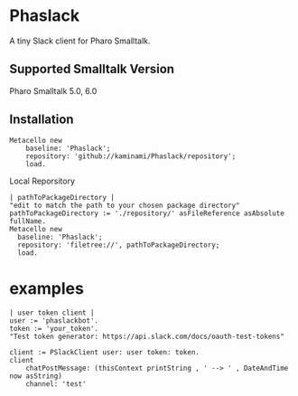 # Phaslack
A tiny Slack client for Pharo Smalltalk.

## Supported Smalltalk Version

Pharo Smalltalk 5.0, 6.0

## Installation

```smalltalk
Metacello new
    baseline: 'Phaslack';
    repository: 'github://kaminami/Phaslack/repository';
    load.
```

Local Reporsitory

```smalltalk
| pathToPackageDirectory |
"edit to match the path to your chosen package directory"
pathToPackageDirectory := './repository/' asFileReference asAbsolute fullName.
Metacello new
  baseline: 'Phaslack';
  repository: 'filetree://', pathToPackageDirectory;
  load.
```

# examples

```smalltalk
| user token client |
user := 'phaslackbot'.
token := 'your_token'. 
"Test token generator: https://api.slack.com/docs/oauth-test-tokens"

client := PSlackClient user: user token: token.
client
    chatPostMessage: (thisContext printString , ' --> ' , DateAndTime now asString)
    channel: 'test'
```
